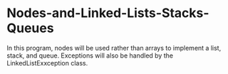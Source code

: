 # Nodes-and-Linked-Lists-Stacks-Queues
In this program, nodes will be used rather than arrays to implement a list, stack, and queue. Exceptions will also be handled by the LinkedListExxception class.
